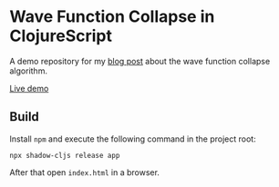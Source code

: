 # Wave Function Collapse in ClojureScript

A demo repository for my [blog post][1] about the wave function collapse algorithm.

[Live demo][2]

## Build

Install `npm` and execute the following command in the project root:

    npx shadow-cljs release app

After that open `index.html` in a browser.

[1]: https://andreyorst.gitlab.io/2022-05-10-wave-function-collapse-algorithm-in-clojurescript
[2]: https://andreyorst.gitlab.io/wave-function-collapse
